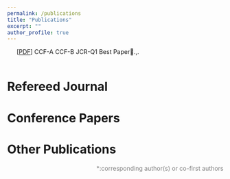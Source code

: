 ```yaml
---
permalink: /publications
title: "Publications"
excerpt: ""
author_profile: true
---
```


<!-- # Publications  -->
<div class="bibtex_template" style="padding-left: 1em;padding-right: 5%; display: flex;">
    <div>
      <div class="if url" style="display: inline-block">
        <a class="bibtexVar" href="+URL+" extra="url" >
          <span class="title"></span>
        </a>
      </div>
      <div class="if !url" style="display: inline-block">
        <div class="if doi">
          <a class="bibtexVar" href="http://dx.doi.org/+DOI+" extra="doi" >
            <span class="title"></span>
          </a>
        </div>
        <div class="if !doi">
          <a href="">
            <span class="title"></span>
          </a>
        </div>
      </div> 
      <span class="if localpdf">[<a class="bibtexVar" href="/pdf/+LOCALPDF+.pdf" id="+LOCALPDF+" extra="localpdf">PDF</a>]</span>
      <!-- <div style="margin-right:0%; clear: both; float: right;"> -->
        <span class="if ccf==CCF A"><span class="ccfa">CCF-A</span></span>
        <span class="if ccf==CCF B"><span class="ccfb">CCF-B</span></span>
        <!-- <span class="if ccf==CCF C"><span class="ccfc">CCF-C</span></span> -->
        <span class="if jcr==JCR Q1"><span class="jcrq1">JCR-Q1</span></span>
        <!-- <span class="if jcr==JCR Q2"><span class="jcrq2">JCR-Q2</span></span> -->
        <span class="if note==Best Paper Award"><span class="best_paper">Best Paper🎉</span></span>
      <!-- </div> -->
    </div>
    <span class="author"></span>.
    <span class="journal" style="font-style: italic;"></span>,
    <span class="year"></span>.
    <br/>
    <br/>
</div>

<div class="bibtex_structure">
  <div class="sections BIBTEXTYPEKEY">
    <div class="section ARTICLE">
      <h1>Refereed Journal</h1>
      <div class="sort year" extra="DESC number">
        <h3 class="title"><span class='year'></span></h3>
        <div class="templates"></div>
      </div>
    </div>
    <div class="section PROCEEDINGS">
      <h1>Conference Papers</h1>
      <div class="sort year" extra="DESC number">
        <h3 class="title"><span class='year'></span></h3>
        <div class="templates"></div>
      </div>
    </div>
    <div class="section misc|phdthesis|mastersthesis|bachelorsthesis|techreport|chapter">
      <h1>Other Publications</h1>
      <div class="sort year" extra="DESC number">
        <div class="templates"></div>
      </div>
    </div>
  </div>
</div>

<div id="bibtex_display" style="" ></div>

<p style="color: grey; text-align: right;">*:corresponding author(s) or co-first authors</p>

